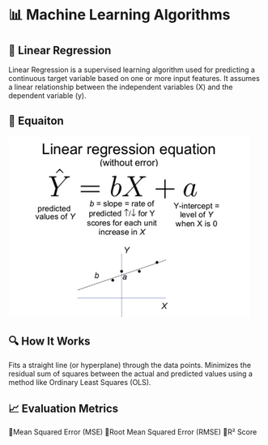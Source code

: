 # 📊 Machine Learning Algorithms

## 🔹 Linear Regression
Linear Regression is a supervised learning algorithm used for predicting a continuous target variable based on one or more input features. It assumes a linear relationship between the independent variables (X) and the dependent variable (y).

## 🔹 Equaiton
![Equation](/LinearRegression.png)

## 🔍 How It Works
Fits a straight line (or hyperplane) through the data points. 
Minimizes the residual sum of squares between the actual and predicted values using a method like Ordinary Least Squares (OLS).

## 📈 Evaluation Metrics
🔹Mean Squared Error (MSE)
🔹Root Mean Squared Error (RMSE)
🔹R² Score
